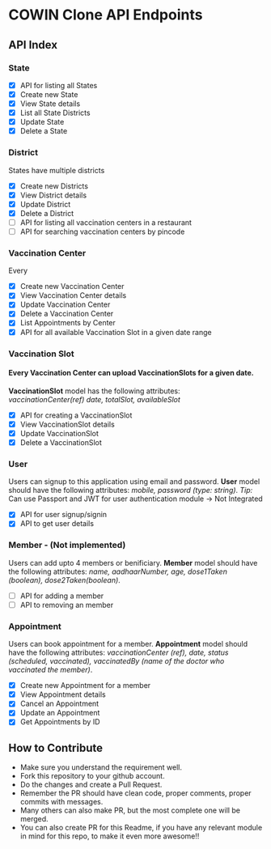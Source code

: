 # COWIN Clone API Endpoints  

## API Index

### State
- [x] API for listing all States
- [x] Create new State
- [x] View State details
- [x] List all State Districts
- [x] Update State
- [x] Delete a State

### District
States have multiple districts
- [x] Create new Districts
- [x] View District details
- [x] Update District
- [x] Delete a District
- [ ] API for listing all vaccination centers in a restaurant
- [ ] API for searching vaccination centers by pincode

### Vaccination Center
Every 
- [x] Create new Vaccination Center
- [x] View Vaccination Center details
- [x] Update Vaccination Center
- [x] Delete a Vaccination Center
- [x] List Appointments by Center 
- [x] API for all available Vaccination Slot in a given date range

### Vaccination Slot

#### Every Vaccination Center can upload VaccinationSlots for a given date.  

__VaccinationSlot__ model has the following attributes:  
*vaccinationCenter(ref) date, totalSlot, availableSlot*  

- [x] API for creating a VaccinationSlot
- [x] View VaccinationSlot details
- [x] Update VaccinationSlot
- [x] Delete a VaccinationSlot

### User
Users can signup to this application using email and password. 
__User__ model should have the following attributes:  *mobile, password (type: string)*.
*Tip:* Can use Passport and JWT for user authentication module -> Not Integrated

- [x] API for user signup/signin
- [x] API to get user details

### Member - (Not implemented)
Users can add upto 4 members or benificiary. 
__Member__ model should have the following attributes: *name, aadhaarNumber, age, dose1Taken (boolean), dose2Taken(boolean)*.

- [ ] API for adding a member
- [ ] API to removing an member

### Appointment
Users can book appointment for a member. __Appointment__ model should have the following attributes: *vaccinationCenter (ref), date, status (scheduled, vaccinated), vaccinatedBy (name of the doctor who vaccinated the member)*.
- [x] Create new Appointment for a member
- [x] View Appointment details
- [x] Cancel an Appointment
- [x] Update an Appointment
- [x] Get Appointments by ID

## How to Contribute  

- Make sure you understand the requirement well.
- Fork this repository to your github account.
- Do the changes and create a Pull Request.
- Remember the PR should have clean code, proper comments, proper commits with messages.
- Many others can also make PR, but the most complete one will be merged.
- You can also create PR for this Readme, if you have any relevant module in mind for this repo, to make it even more awesome!!